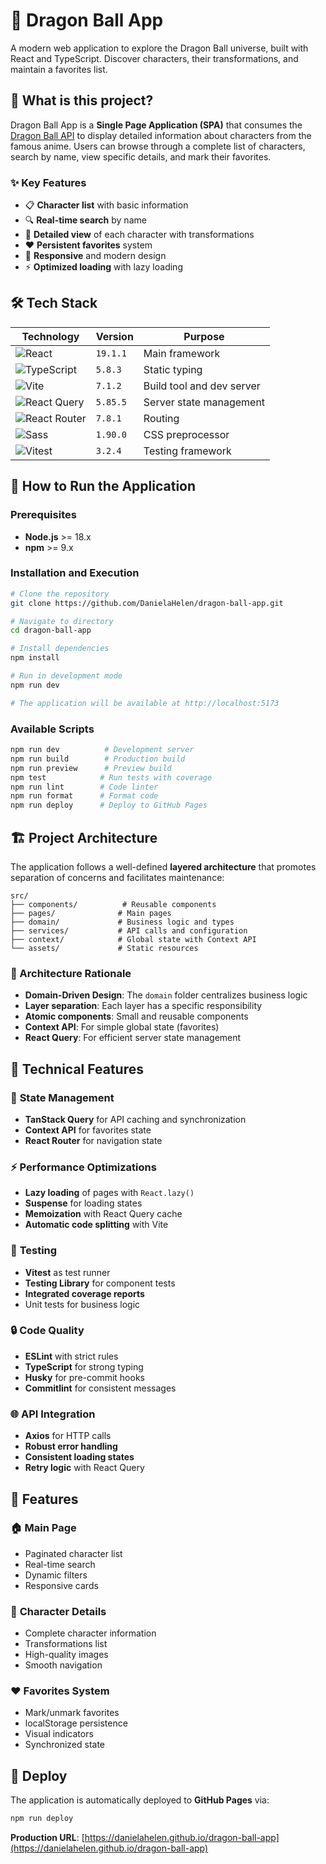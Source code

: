 # 🐉 Dragon Ball App

A modern web application to explore the Dragon Ball universe, built with React and TypeScript. Discover characters, their transformations, and maintain a favorites list.

## 🚀 What is this project?

Dragon Ball App is a **Single Page Application (SPA)** that consumes the [Dragon Ball API](https://dragonball-api.com/) to display detailed information about characters from the famous anime. Users can browse through a complete list of characters, search by name, view specific details, and mark their favorites.

### ✨ Key Features

- 📋 **Character list** with basic information
- 🔍 **Real-time search** by name
- 📱 **Detailed view** of each character with transformations
- ❤️ **Persistent favorites** system
- 🎨 **Responsive** and modern design
- ⚡ **Optimized loading** with lazy loading

## 🛠️ Tech Stack

| Technology | Version | Purpose |
|------------|---------|---------|
| ![React](https://img.shields.io/badge/React-19.1.1-61dafb?logo=react) | `19.1.1` | Main framework |
| ![TypeScript](https://img.shields.io/badge/TypeScript-5.8.3-3178c6?logo=typescript) | `5.8.3` | Static typing |
| ![Vite](https://img.shields.io/badge/Vite-7.1.2-646cff?logo=vite) | `7.1.2` | Build tool and dev server |
| ![React Query](https://img.shields.io/badge/TanStack%20Query-5.85.5-ff4154?logo=react-query) | `5.85.5` | Server state management |
| ![React Router](https://img.shields.io/badge/React%20Router-7.8.1-ca4245?logo=react-router) | `7.8.1` | Routing |
| ![Sass](https://img.shields.io/badge/Sass-1.90.0-cc6699?logo=sass) | `1.90.0` | CSS preprocessor |
| ![Vitest](https://img.shields.io/badge/Vitest-3.2.4-6e9f18?logo=vitest) | `3.2.4` | Testing framework |

## 🚀 How to Run the Application

### Prerequisites
- **Node.js** >= 18.x
- **npm** >= 9.x

### Installation and Execution

```bash
# Clone the repository
git clone https://github.com/DanielaHelen/dragon-ball-app.git

# Navigate to directory
cd dragon-ball-app

# Install dependencies
npm install

# Run in development mode
npm run dev

# The application will be available at http://localhost:5173
```

### Available Scripts

```bash
npm run dev          # Development server
npm run build        # Production build
npm run preview      # Preview build
npm test            # Run tests with coverage
npm run lint        # Code linter
npm run format      # Format code
npm run deploy      # Deploy to GitHub Pages
```

## 🏗️ Project Architecture

The application follows a well-defined **layered architecture** that promotes separation of concerns and facilitates maintenance:

```
src/
├── components/          # Reusable components
├── pages/              # Main pages
├── domain/             # Business logic and types
├── services/           # API calls and configuration
├── context/            # Global state with Context API
└── assets/             # Static resources
```

### 🎯 Architecture Rationale

- **Domain-Driven Design**: The `domain` folder centralizes business logic
- **Layer separation**: Each layer has a specific responsibility
- **Atomic components**: Small and reusable components
- **Context API**: For simple global state (favorites)
- **React Query**: For efficient server state management

## 🔧 Technical Features

### 📡 **State Management**
- **TanStack Query** for API caching and synchronization
- **Context API** for favorites state
- **React Router** for navigation state

### ⚡ **Performance Optimizations**
- **Lazy loading** of pages with `React.lazy()`
- **Suspense** for loading states
- **Memoization** with React Query cache
- **Automatic code splitting** with Vite

### 🧪 **Testing**
- **Vitest** as test runner
- **Testing Library** for component tests
- **Integrated coverage reports**
- Unit tests for business logic

### 🔒 **Code Quality**
- **ESLint** with strict rules
- **TypeScript** for strong typing
- **Husky** for pre-commit hooks
- **Commitlint** for consistent messages

### 🌐 **API Integration**
- **Axios** for HTTP calls
- **Robust error handling**
- **Consistent loading states**
- **Retry logic** with React Query

## 📱 Features

### 🏠 **Main Page**
- Paginated character list
- Real-time search
- Dynamic filters
- Responsive cards

### 👤 **Character Details**
- Complete character information
- Transformations list
- High-quality images
- Smooth navigation

### ❤️ **Favorites System**
- Mark/unmark favorites
- localStorage persistence
- Visual indicators
- Synchronized state

## 🚀 Deploy

The application is automatically deployed to **GitHub Pages** via:

```bash
npm run deploy
```

**Production URL**: [https://danielahelen.github.io/dragon-ball-app](https://danielahelen.github.io/dragon-ball-app)
